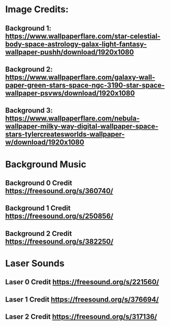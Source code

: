 # Image Credits:
## Background 1: https://www.wallpaperflare.com/star-celestial-body-space-astrology-galax-light-fantasy-wallpaper-pushh/download/1920x1080
## Background 2: https://www.wallpaperflare.com/galaxy-wall-paper-green-stars-space-ngc-3190-star-space-wallpaper-psvws/download/1920x1080
## Background 3: https://www.wallpaperflare.com/nebula-wallpaper-milky-way-digital-wallpaper-space-stars-tylercreatesworlds-wallpaper-w/download/1920x1080

# Background Music
## Background 0 Credit https://freesound.org/s/360740/
## Background 1 Credit https://freesound.org/s/250856/
## Background 2 Credit https://freesound.org/s/382250/

# Laser Sounds 
## Laser 0 Credit https://freesound.org/s/221560/
## Laser 1 Credit https://freesound.org/s/376694/
## Laser 2 Credit https://freesound.org/s/317136/
